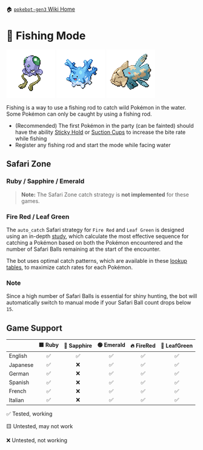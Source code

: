 🏠 [`pokebot-gen3` Wiki Home](../Readme.md)

# 🎣 Fishing Mode

![](../../modules/web/static/sprites/pokemon/shiny/Tentacool.png)
![](../../modules/web/static/sprites/pokemon/shiny/Corsola.png)
![](../../modules/web/static/sprites/pokemon/shiny/Relicanth.png)

Fishing is a way to use a fishing rod to catch wild Pokémon in the water. Some Pokémon can only be caught by using a fishing rod.

- (Recommended) The first Pokémon in the party (can be fainted) should have the ability [Sticky Hold](https://bulbapedia.bulbagarden.net/wiki/Sticky_Hold_(Ability)) or [Suction Cups](https://bulbapedia.bulbagarden.net/wiki/Suction_Cups_(Ability)) to increase the bite rate while fishing
- Register any fishing rod and start the mode while facing water

## Safari Zone

### Ruby / Sapphire / Emerald
> **Note:** The Safari Zone catch strategy is **not implemented** for these games.

### Fire Red / Leaf Green

The `auto_catch` Safari strategy for `Fire Red` and `Leaf Green` is designed using an in-depth
[study](https://www.docdroid.net/Tx5NbeU/safari-zone-research-pdf),
which calculate the most effective sequence for catching a Pokémon based on both the Pokémon encountered and
the number of Safari Balls remaining at the start of the encounter.

The bot uses optimal catch patterns, which are available in these
[lookup tables](https://www.docdroid.net/g3I5Qtl/frlg-lookup-tables-pdf), to maximize catch rates for each Pokémon.

### Note
Since a high number of Safari Balls is essential for shiny hunting, the bot will automatically switch to manual mode
if your Safari Ball count drops below `15`.

## Game Support
|          | 🟥 Ruby | 🔷 Sapphire | 🟢 Emerald | 🔥 FireRed | 🌿 LeafGreen |
|:---------|:-------:|:-----------:|:----------:|:----------:|:------------:|
| English  |    ✅    |      ✅      |     ✅      |     ✅      |      ✅       |
| Japanese |    ✅    |      ❌      |     ✅      |     ✅      |      ✅       |
| German   |    ✅    |      ❌      |     ✅      |     ✅      |      ✅       |
| Spanish  |    ✅    |      ❌      |     ✅      |     ✅      |      ✅       |
| French   |    ✅    |      ❌      |     ✅      |     ✅      |      ✅       |
| Italian  |    ✅    |      ❌      |     ✅      |     ✅      |      ✅       |

✅ Tested, working

🟨 Untested, may not work

❌ Untested, not working